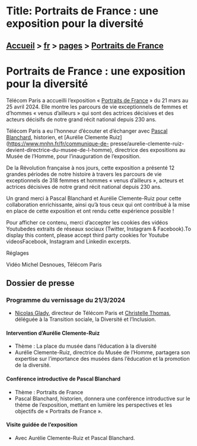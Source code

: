# Title: Portraits de France : une exposition pour la diversité

## [Accueil](https://www.telecom-paris.fr "https://www.telecom-paris.fr") > [fr](https://www.telecom-paris.fr/fr "fr") > [pages](https://www.telecom-paris.fr/fr/div "pages") > [Portraits de France](https://www.telecom-paris.fr/fr/div/portraits-france-expo-diversite)

[](https://www.telecom-paris.fr/fr/accueil)

# Portraits de France : une exposition pour la diversité

Télécom Paris a accueilli l’exposition « [Portraits de
France](https://expoportraitsdefrance.fr/) » du 21 mars au 25 avril 2024. Elle
montre les parcours de vie exceptionnels de femmes et d’hommes « venus
d’ailleurs » qui sont des actrices décisives et des acteurs décisifs de notre
grand récit national depuis 230 ans.

Télécom Paris a eu l’honneur d’écouter et d’échanger avec [Pascal
Blanchard](https://fr.wikipedia.org/wiki/Pascal_Blanchard_\(historien\)),
historien, et [Aurélie Clemente Ruiz](https://www.mnhn.fr/fr/communique-de-
presse/aurelie-clemente-ruiz-devient-directrice-du-musee-de-l-homme),
directrice des expositions au Musée de l’Homme, pour l’inauguration de
l’exposition.

De la Révolution française à nos jours, cette exposition a présenté 12 grandes
périodes de notre histoire à travers les parcours de vie exceptionnels de 318
femmes et hommes « venus d’ailleurs », acteurs et actrices décisives de notre
grand récit national depuis 230 ans.

Un grand merci à Pascal Blanchard et Aurélie Clemente-Ruiz pour cette
collaboration enrichissante, ainsi qu’à tous ceux qui ont contribué à la mise
en place de cette exposition et ont rendu cette expérience possible !

Pour afficher ce contenu, merci d’accepter les cookies des vidéos Youtubedes
extraits de réseaux sociaux (Twitter, Instagram & Facebook).To display this
content, please accept third party cookies for Youtube videosFacebook,
Instagram and Linkedin excerpts.

Réglages

Vidéo Michel Desnoues, Télécom Paris

## Dossier de presse

### Programme du vernissage du 21/3/2024

  * [Nicolas Glady](https://www.linkedin.com/in/nicolas-glady/), directeur de Télécom Paris et [Christelle Thomas](https://www.linkedin.com/in/christelle-thomas-diversity-and-inclusion-delegate/), déléguée à la Transition sociale, la Diversité et l’Inclusion.

#### Intervention d’Aurélie Clemente-Ruiz

  * Thème : La place du musée dans l’éducation à la diversité
  * Aurélie Clemente-Ruiz, directrice du Musée de l’Homme, partagera son expertise sur l’importance des musées dans l’éducation et la promotion de la diversité.

#### Conférence introductive de Pascal Blanchard

  * Thème : Portraits de France
  * Pascal Blanchard, historien, donnera une conférence introductive sur le thème de l’exposition, mettant en lumière les perspectives et les objectifs de « Portraits de France ».

#### Visite guidée de l’exposition

  * Avec Aurélie Clemente-Ruiz et Pascal Blanchard.

